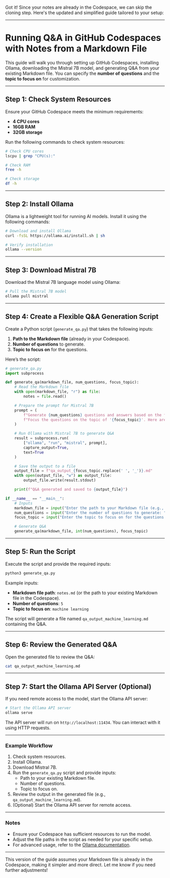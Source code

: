Got it! Since your notes are already in the Codespace, we can skip the cloning step. Here's the updated and simplified guide tailored to your setup:

---

# Running Q&A in GitHub Codespaces with Notes from a Markdown File

This guide will walk you through setting up GitHub Codespaces, installing Ollama, downloading the Mistral 7B model, and generating Q&A from your existing Markdown file. You can specify the **number of questions** and the **topic to focus on** for customization.

---

## Step 1: Check System Resources
Ensure your GitHub Codespace meets the minimum requirements:
- **4 CPU cores**
- **16GB RAM**
- **32GB storage**

Run the following commands to check system resources:
```bash
# Check CPU cores
lscpu | grep "CPU(s):"

# Check RAM
free -h

# Check storage
df -h
```

---

## Step 2: Install Ollama
Ollama is a lightweight tool for running AI models. Install it using the following commands:
```bash
# Download and install Ollama
curl -fsSL https://ollama.ai/install.sh | sh

# Verify installation
ollama --version
```

---

## Step 3: Download Mistral 7B
Download the Mistral 7B language model using Ollama:
```bash
# Pull the Mistral 7B model
ollama pull mistral
```

---

## Step 4: Create a Flexible Q&A Generation Script
Create a Python script (`generate_qa.py`) that takes the following inputs:
1. **Path to the Markdown file** (already in your Codespace).
2. **Number of questions** to generate.
3. **Topic to focus on** for the questions.

Here’s the script:

```python
# generate_qa.py
import subprocess

def generate_qa(markdown_file, num_questions, focus_topic):
    # Read the Markdown file
    with open(markdown_file, "r") as file:
        notes = file.read()

    # Prepare the prompt for Mistral 7B
    prompt = (
        f"Generate {num_questions} questions and answers based on the following notes. "
        f"Focus the questions on the topic of '{focus_topic}'. Here are the notes:\n\n{notes}"
    )

    # Run Ollama with Mistral 7B to generate Q&A
    result = subprocess.run(
        ["ollama", "run", "mistral", prompt],
        capture_output=True,
        text=True
    )

    # Save the output to a file
    output_file = f"qa_output_{focus_topic.replace(' ', '_')}.md"
    with open(output_file, "w") as output_file:
        output_file.write(result.stdout)

    print(f"Q&A generated and saved to {output_file}")

if __name__ == "__main__":
    # Inputs
    markdown_file = input("Enter the path to your Markdown file (e.g., notes.md): ")
    num_questions = input("Enter the number of questions to generate: ")
    focus_topic = input("Enter the topic to focus on for the questions: ")

    # Generate Q&A
    generate_qa(markdown_file, int(num_questions), focus_topic)
```

---

## Step 5: Run the Script
Execute the script and provide the required inputs:
```bash
python3 generate_qa.py
```

Example inputs:
- **Markdown file path**: `notes.md` (or the path to your existing Markdown file in the Codespace).
- **Number of questions**: `5`
- **Topic to focus on**: `machine learning`

The script will generate a file named `qa_output_machine_learning.md` containing the Q&A.

---

## Step 6: Review the Generated Q&A
Open the generated file to review the Q&A:
```bash
cat qa_output_machine_learning.md
```

---

## Step 7: Start the Ollama API Server (Optional)
If you need remote access to the model, start the Ollama API server:
```bash
# Start the Ollama API server
ollama serve
```

The API server will run on `http://localhost:11434`. You can interact with it using HTTP requests.

---

### Example Workflow
1. Check system resources.
2. Install Ollama.
3. Download Mistral 7B.
4. Run the `generate_qa.py` script and provide inputs:
   - Path to your existing Markdown file.
   - Number of questions.
   - Topic to focus on.
5. Review the output in the generated file (e.g., `qa_output_machine_learning.md`).
6. (Optional) Start the Ollama API server for remote access.

---

### Notes
- Ensure your Codespace has sufficient resources to run the model.
- Adjust the file paths in the script as needed for your specific setup.
- For advanced usage, refer to the [Ollama documentation](https://ollama.ai/docs).

---

This version of the guide assumes your Markdown file is already in the Codespace, making it simpler and more direct. Let me know if you need further adjustments!